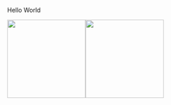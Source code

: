 <a>Hello World</a>
<div><a href="https://github.com/CaioFG"><img height="180em" src="https://github-readme-stats.vercel.app/api/top-langs/?username=CaioFG&layout=compact&langs_count=7&theme=midnight-purple"/><img height="180em" src="https://github-readme-stats.vercel.app/api?username=CaioFG&show_icons=true&theme=midnight-purple&include_all_commits=true&count_private=true"/></div>
